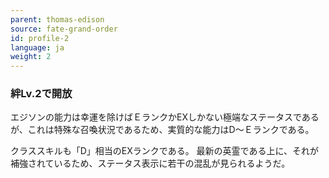 ```yaml
---
parent: thomas-edison
source: fate-grand-order
id: profile-2
language: ja
weight: 2
---
```


### 絆Lv.2で開放

エジソンの能力は幸運を除けばＥランクかEXしかない極端なステータスであるが、これは特殊な召喚状況であるため、実質的な能力はD～Ｅランクである。

クラススキルも「D」相当のEXランクである。
最新の英霊である上に、それが補強されているため、ステータス表示に若干の混乱が見られるようだ。
